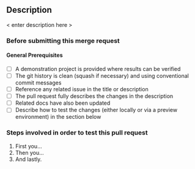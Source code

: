 ## Description

< enter description here >

### Before submitting this merge request

#### General Prerequisites

- [ ] A demonstration project is provided where results can be verified
- [ ] The git history is clean (squash if necessary) and using conventional commit messages
- [ ] Reference any related issue in the title or description
- [ ] The pull request fully describes the changes in the description
- [ ] Related docs have also been updated
- [ ] Describe how to test the changes (either locally or via a preview environment) in the section below

### Steps involved in order to test this pull request

1. First you...
2. Then you...
3. And lastly.